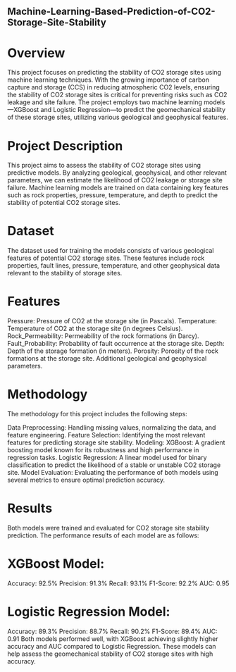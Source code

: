 ## Machine-Learning-Based-Prediction-of-CO2-Storage-Site-Stability
# Overview
This project focuses on predicting the stability of CO2 storage sites using machine learning techniques. With the growing importance of carbon capture and storage (CCS) in reducing atmospheric CO2 levels, ensuring the stability of CO2 storage sites is critical for preventing risks such as CO2 leakage and site failure. The project employs two machine learning models—XGBoost and Logistic Regression—to predict the geomechanical stability of these storage sites, utilizing various geological and geophysical features.

# Project Description
This project aims to assess the stability of CO2 storage sites using predictive models. By analyzing geological, geophysical, and other relevant parameters, we can estimate the likelihood of CO2 leakage or storage site failure. Machine learning models are trained on data containing key features such as rock properties, pressure, temperature, and depth to predict the stability of potential CO2 storage sites.

# Dataset
The dataset used for training the models consists of various geological features of potential CO2 storage sites. These features include rock properties, fault lines, pressure, temperature, and other geophysical data relevant to the stability of storage sites.

# Features
Pressure: Pressure of CO2 at the storage site (in Pascals).
Temperature: Temperature of CO2 at the storage site (in degrees Celsius).
Rock_Permeability: Permeability of the rock formations (in Darcy).
Fault_Probability: Probability of fault occurrence at the storage site.
Depth: Depth of the storage formation (in meters).
Porosity: Porosity of the rock formations at the storage site.
Additional geological and geophysical parameters.

# Methodology
The methodology for this project includes the following steps:

Data Preprocessing: Handling missing values, normalizing the data, and feature engineering.
Feature Selection: Identifying the most relevant features for predicting storage site stability.
Modeling:
XGBoost: A gradient boosting model known for its robustness and high performance in regression tasks.
Logistic Regression: A linear model used for binary classification to predict the likelihood of a stable or unstable CO2 storage site.
Model Evaluation: Evaluating the performance of both models using several metrics to ensure optimal prediction accuracy.

# Results
Both models were trained and evaluated for CO2 storage site stability prediction. The performance results of each model are as follows:

# XGBoost Model:
Accuracy: 92.5%
Precision: 91.3%
Recall: 93.1%
F1-Score: 92.2%
AUC: 0.95
# Logistic Regression Model:
Accuracy: 89.3%
Precision: 88.7%
Recall: 90.2%
F1-Score: 89.4%
AUC: 0.91
Both models performed well, with XGBoost achieving slightly higher accuracy and AUC compared to Logistic Regression. These models can help assess the geomechanical stability of CO2 storage sites with high accuracy.
